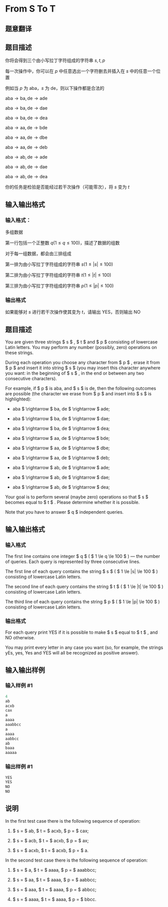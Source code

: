 # From S To T

## 题意翻译

## 题目描述

你将会得到三个由小写拉丁字符组成的字符串 $s, t, p$

每一次操作中，你可以在 $p$ 中任意选出一个字符删去并插入在 $s$ 中的任意一个位置

例如当 $p$ 为 $\text{aba}$，$s$ 为 $\text{de}$，则以下操作都是合法的

$\text{aba} \rightarrow \text{ba}, \text{de} \rightarrow \text{ade}$

$\text{aba} \rightarrow \text{ba}, \text{de} \rightarrow \text{dae}$

$\text{aba} \rightarrow \text{ba}, \text{de} \rightarrow \text{dea}$

$\text{aba} \rightarrow \text{aa}, \text{de} \rightarrow \text{bde}$

$\text{aba} \rightarrow \text{aa}, \text{de} \rightarrow \text{dbe}$

$\text{aba} \rightarrow \text{aa}, \text{de} \rightarrow \text{deb}$

$\text{aba} \rightarrow \text{ab}, \text{de} \rightarrow \text{ade}$

$\text{aba} \rightarrow \text{ab}, \text{de} \rightarrow \text{dae}$

$\text{aba} \rightarrow \text{ab}, \text{de} \rightarrow \text{dea}$

你的任务是检验是否能经过若干次操作（可能零次），将 $s$ 变为 $t$

## 输入输出格式

### 输入格式：

多组数据

第一行包括一个正整数 $q(1\leq q \leq 100)$，描述了数据的组数

对于每一组数据，都会由三排组成

第一排为由小写拉丁字符组成的字符串 $s(1 \leq |s| \leq 100)$

第二排为由小写拉丁字符组成的字符串 $t(1 \leq |t| \leq 100)$

第三排为由小写拉丁字符组成的字符串 $p(1\leq |p| \leq 100)$

### 输出格式

如果能够对 $s$ 进行若干次操作使其变为 $t$，请输出 $\text{YES}$，否则输出 $\text{NO}$

## 题目描述

You are given three strings $ s $ , $ t $ and $ p $ consisting of lowercase Latin letters. You may perform any number (possibly, zero) operations on these strings.

During each operation you choose any character from $ p $ , erase it from $ p $ and insert it into string $ s $ (you may insert this character anywhere you want: in the beginning of $ s $ , in the end or between any two consecutive characters).

For example, if $ p $ is aba, and $ s $ is de, then the following outcomes are possible (the character we erase from $ p $ and insert into $ s $ is highlighted):

- aba $ \rightarrow $ ba, de $ \rightarrow $ ade;

- aba $ \rightarrow $ ba, de $ \rightarrow $ dae;

- aba $ \rightarrow $ ba, de $ \rightarrow $ dea;

- aba $ \rightarrow $ aa, de $ \rightarrow $ bde;

- aba $ \rightarrow $ aa, de $ \rightarrow $ dbe;

- aba $ \rightarrow $ aa, de $ \rightarrow $ deb;

- aba $ \rightarrow $ ab, de $ \rightarrow $ ade;

- aba $ \rightarrow $ ab, de $ \rightarrow $ dae;

- aba $ \rightarrow $ ab, de $ \rightarrow $ dea;

Your goal is to perform several (maybe zero) operations so that $ s $ becomes equal to $ t $ . Please determine whether it is possible.

Note that you have to answer $ q $ independent queries.

## 输入输出格式

### 输入格式

The first line contains one integer $ q $ ( $ 1 \le q \le 100 $ ) — the number of queries. Each query is represented by three consecutive lines.

The first line of each query contains the string $ s $ ( $ 1 \le |s| \le 100 $ ) consisting of lowercase Latin letters.

The second line of each query contains the string $ t $ ( $ 1 \le |t| \le 100 $ ) consisting of lowercase Latin letters.

The third line of each query contains the string $ p $ ( $ 1 \le |p| \le 100 $ ) consisting of lowercase Latin letters.

### 输出格式

For each query print YES if it is possible to make $ s $ equal to $ t $ , and NO otherwise.

You may print every letter in any case you want (so, for example, the strings yEs, yes, Yes and YES will all be recognized as positive answer).

## 输入输出样例

### 输入样例 #1

```cpp
4
ab
acxb
cax
a
aaaa
aaabbcc
a
aaaa
aabbcc
ab
baaa
aaaaa

```
### 输出样例 #1

```cpp
YES
YES
NO
NO

```
## 说明

In the first test case there is the following sequence of operation:

1. $ s = $ ab, $ t = $ acxb, $ p = $ cax;

2. $ s = $ acb, $ t = $ acxb, $ p = $ ax;

3. $ s = $ acxb, $ t = $ acxb, $ p = $ a.

In the second test case there is the following sequence of operation:

1. $ s = $ a, $ t = $ aaaa, $ p = $ aaabbcc;

2. $ s = $ aa, $ t = $ aaaa, $ p = $ aabbcc;

3. $ s = $ aaa, $ t = $ aaaa, $ p = $ abbcc;

4. $ s = $ aaaa, $ t = $ aaaa, $ p = $ bbcc.

